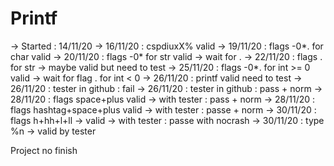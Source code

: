 # Printf

-> Started : 14/11/20
-> 16/11/20 : cspdiuxX% valid
-> 19/11/20 : flags -0*. for char valid
-> 20/11/20 : flags -0*  for str valid -> wait for .
-> 22/11/20 : flags . for str -> maybe valid but need to test
-> 25/11/20 : flags -0*. for int >= 0 valid -> wait for flag . for int < 0
-> 26/11/20 : printf valid need to test
-> 26/11/20 : tester in github : fail
-> 26/11/20 : tester in github : pass + norm
-> 28/11/20 : flags space+plus valid -> with tester : pass + norm
-> 28/11/20 : flags hashtag+space+plus valid -> with tester : passe + norm
-> 30/11/20 : flags h+hh+l+ll -> valid -> with tester : passe with nocrash
-> 30/11/20 : type %n -> valid by tester

Project no finish
